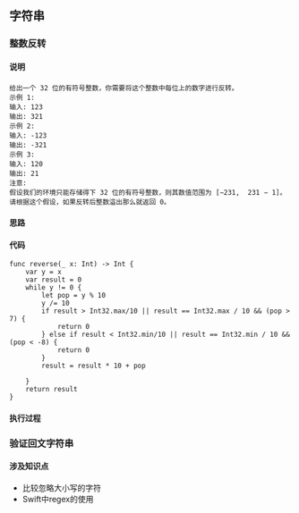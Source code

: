 ## 字符串

### 整数反转

#### 说明

```
给出一个 32 位的有符号整数，你需要将这个整数中每位上的数字进行反转。
示例 1:
输入: 123
输出: 321
示例 2:
输入: -123
输出: -321
示例 3:
输入: 120
输出: 21
注意:
假设我们的环境只能存储得下 32 位的有符号整数，则其数值范围为 [−231,  231 − 1]。请根据这个假设，如果反转后整数溢出那么就返回 0。
```

#### 思路

#### 代码

```
func reverse(_ x: Int) -> Int {
    var y = x
    var result = 0
    while y != 0 {
        let pop = y % 10
        y /= 10
        if result > Int32.max/10 || result == Int32.max / 10 && (pop > 7) {
            return 0
        } else if result < Int32.min/10 || result == Int32.min / 10 && (pop < -8) {
            return 0
        }
        result = result * 10 + pop

    }
    return result
}
```

#### 执行过程

### 验证回文字符串

#### 涉及知识点
* 比较忽略大小写的字符
* Swift中regex的使用

